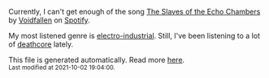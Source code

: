 
  Currently, I can't get enough of the song <a href="https://open.spotify.com/track/0Q0JZSPiXU7BaRSdJ1XX4I">The Slaves of the Echo Chambers</a> by <a href="https://open.spotify.com/artist/4eWXxCQ177IPhc5P56RieY">Voidfallen</a> on <a href="https://open.spotify.com/user/9qz2xtkur2fengfsdcq8dd907?si=kq2SVrUkSNe0z1NJjpt7kg">Spotify</a>.

  My most listened genre is <a href="https://duckduckgo.com/?q=electro-industrial music">electro-industrial</a>.
  Still, I've been listening to a lot of <a href="https://duckduckgo.com/?q=deathcore music">deathcore</a> lately.

  This file is generated automatically. Read more <a href="https://github.com/CodeF0x/CodeF0x/blob/master/IMPORTANT.md">here</a>.
  <br>
  <sub>Last modified at 2021-10-02 19:04:00.</sub>
  